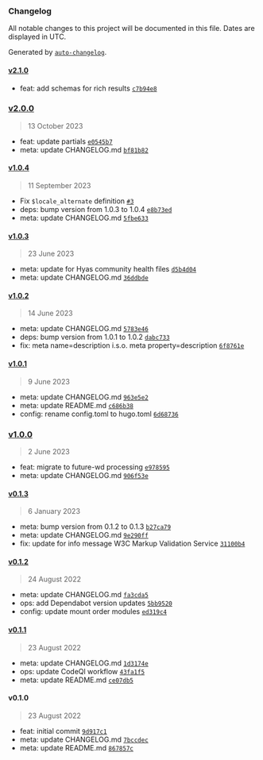 ### Changelog

All notable changes to this project will be documented in this file. Dates are displayed in UTC.

Generated by [`auto-changelog`](https://github.com/CookPete/auto-changelog).

#### [v2.1.0](https://github.com/gethyas/seo/compare/v2.0.0...v2.1.0)

- feat: add schemas for rich results [`c7b94e8`](https://github.com/gethyas/seo/commit/c7b94e8865aa029686fd99fd32351badb06067ae)

### [v2.0.0](https://github.com/gethyas/seo/compare/v1.0.4...v2.0.0)

> 13 October 2023

- feat: update partials [`e0545b7`](https://github.com/gethyas/seo/commit/e0545b7e9937517bbb4a367009b33f6dc0911b9a)
- meta: update CHANGELOG.md [`bf81b82`](https://github.com/gethyas/seo/commit/bf81b82af1ff700406227948e46b4aebedc2303f)

#### [v1.0.4](https://github.com/gethyas/seo/compare/v1.0.3...v1.0.4)

> 11 September 2023

- Fix `$locale_alternate` definition [`#3`](https://github.com/gethyas/seo/pull/3)
- deps: bump version from 1.0.3 to 1.0.4 [`e8b73ed`](https://github.com/gethyas/seo/commit/e8b73ed6d17e07cfbff00ca187bac3b64401657a)
- meta: update CHANGELOG.md [`5fbe633`](https://github.com/gethyas/seo/commit/5fbe6334ce91f974b28b15011acc695507f242f4)

#### [v1.0.3](https://github.com/gethyas/seo/compare/v1.0.2...v1.0.3)

> 23 June 2023

- meta: update for Hyas community health files [`d5b4d04`](https://github.com/gethyas/seo/commit/d5b4d04dc71d6b1a04c292d0cc772e5e95f62165)
- meta: update CHANGELOG.md [`36ddbde`](https://github.com/gethyas/seo/commit/36ddbde74755957725f7c1994fea8f7dac4500f8)

#### [v1.0.2](https://github.com/gethyas/seo/compare/v1.0.1...v1.0.2)

> 14 June 2023

- meta: update CHANGELOG.md [`5783e46`](https://github.com/gethyas/seo/commit/5783e461ffb080ffc4c71257216e90c752005073)
- deps: bump version from 1.0.1 to 1.0.2 [`dabc733`](https://github.com/gethyas/seo/commit/dabc7338944054ac9948a99357d3aa5918426eea)
- fix: meta name=description i.s.o. meta property=description [`6f8761e`](https://github.com/gethyas/seo/commit/6f8761ef122a63379dcaa425aaed3f3fb19968d0)

#### [v1.0.1](https://github.com/gethyas/seo/compare/v1.0.0...v1.0.1)

> 9 June 2023

- meta: update CHANGELOG.md [`963e5e2`](https://github.com/gethyas/seo/commit/963e5e2c321c5338158788a4a103b410f2819d9e)
- meta: update README.md [`c686b38`](https://github.com/gethyas/seo/commit/c686b38aa85e74d86758da2d87e2149e24427fae)
- config: rename config.toml to hugo.toml [`6d68736`](https://github.com/gethyas/seo/commit/6d687368bab69273e52e82956e60bf92fead86b0)

### [v1.0.0](https://github.com/gethyas/seo/compare/v0.1.3...v1.0.0)

> 2 June 2023

- feat: migrate to future-wd processing [`e978595`](https://github.com/gethyas/seo/commit/e97859572b72575cc7d4a3a6da4829438d3c0373)
- meta: update CHANGELOG.md [`906f53e`](https://github.com/gethyas/seo/commit/906f53ebd2f789b339003c0699169dc39b033660)

#### [v0.1.3](https://github.com/gethyas/seo/compare/v0.1.2...v0.1.3)

> 6 January 2023

- meta: bump version from 0.1.2 to 0.1.3 [`b27ca79`](https://github.com/gethyas/seo/commit/b27ca792c3b2aa44dda35c41d0fc1ff24152ad90)
- meta: update CHANGELOG.md [`9e290ff`](https://github.com/gethyas/seo/commit/9e290ff0fd454900774a88aa3575fc3e299172c4)
- fix: update for info message W3C Markup Validation Service [`31100b4`](https://github.com/gethyas/seo/commit/31100b49de13ce4d87089e95a0b43d41354cb1c2)

#### [v0.1.2](https://github.com/gethyas/seo/compare/v0.1.1...v0.1.2)

> 24 August 2022

- meta: update CHANGELOG.md [`fa3cda5`](https://github.com/gethyas/seo/commit/fa3cda5c0d6fcbae9a0499d86b27b72b75612e0f)
- ops: add Dependabot version updates [`5bb9520`](https://github.com/gethyas/seo/commit/5bb952037cf191bc76f7588e91a9a00ca7e23899)
- config: update mount order modules [`ed319c4`](https://github.com/gethyas/seo/commit/ed319c4c6954da8da9dbe8f2ec7b2f76d0cd4be7)

#### [v0.1.1](https://github.com/gethyas/seo/compare/v0.1.0...v0.1.1)

> 23 August 2022

- meta: update CHANGELOG.md [`1d3174e`](https://github.com/gethyas/seo/commit/1d3174ee1e432c32db9e0d0767c710d13e94786d)
- ops: update CodeQl workflow [`43fa1f5`](https://github.com/gethyas/seo/commit/43fa1f59f82394b7cf57e820ce11a1e5c96a22d4)
- meta: update README.md [`ce07db5`](https://github.com/gethyas/seo/commit/ce07db500aece722c3e42d0b571428682745cc19)

#### v0.1.0

> 23 August 2022

- feat: initial commit [`9d917c1`](https://github.com/gethyas/seo/commit/9d917c144ac0ef0ca56ddc2d2ba640b030b49bc4)
- meta: update CHANGELOG.md [`7bccdec`](https://github.com/gethyas/seo/commit/7bccdecf8c5e0a82bed3fe720f583cd173e503ca)
- meta: update README.md [`867857c`](https://github.com/gethyas/seo/commit/867857cf024ae827522ca710884eb62a5dd19097)
